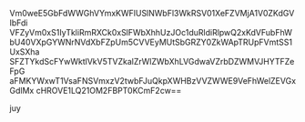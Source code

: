 Vm0weE5GbFdWWGhVYmxKWFlUSlNWbFl3WkRSV01XeFZVMjA1V0ZKdGVIbFdi
VFZyVm0xS1IyTkliRmRXCk0xSlFWbXhhUzJOc1duRldiRlpwQ2xKdVFubFhW
bU40VXpGYWNrNVdXbFZpUm5CVVEyMUtSbGRZY0ZkWApTRUpFVmtSS1UxSXha
SFZTYkdScFYwWktlVkV5TVZkalZrWlZWbXhLVGdwaVZrbDZWMVJHYTFZeFpG
aFMKYWxwT1VsaFNSVmxzV2twbFJuQkpXWHBzVVZWWE9VeFhWelZEVGxGdlMx
cHROVE1LQ21OM2FBPT0KCmF2cw==

juy